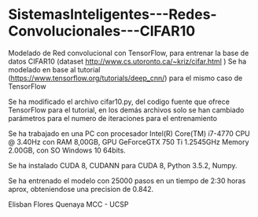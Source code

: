 # SistemasInteligentes---Redes-Convolucionales---CIFAR10

Modelado de Red convolucional con TensorFlow, para entrenar la base de datos CIFAR10 (dataset http://www.cs.utoronto.ca/~kriz/cifar.html )
Se ha modelado en base al tutorial (https://www.tensorflow.org/tutorials/deep_cnn/) para el mismo caso de TensorFlow

Se ha modificado el archivo cifar10.py, del codigo fuente que ofrece TensorFlow para el tutorial, en los demás archivos solo se han cambiado parámetros para el numero de iteraciones para el entrenamiento

Se ha trabajado en una PC con procesador Intel(R) Core(TM) i7-4770 CPU @ 3.40Hz con RAM 8,00GB, GPU GeForceGTX 750 Ti 1.2545GHz Memory 2.00GB, con SO Windows 10 64bits.

Se ha instalado CUDA 8, CUDANN para CUDA 8, Python 3.5.2, Numpy.

Se ha entrenado el modelo con 25000 pasos en un tiempo de 2:30 horas aprox, obteniendose una precision de 0.842.

Elisban Flores Quenaya
MCC - UCSP
